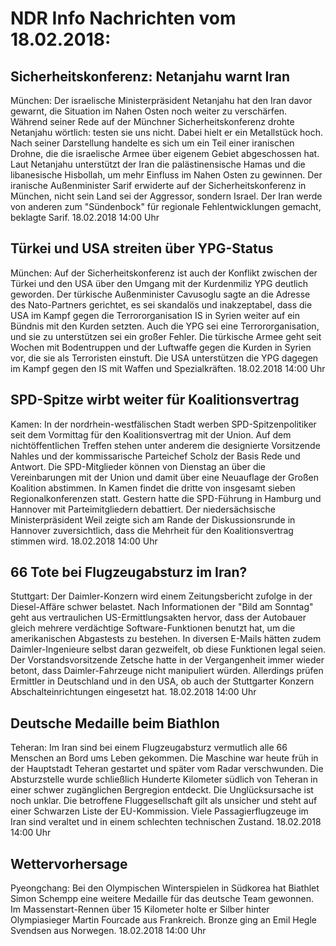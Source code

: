 # NDR Info Nachrichten vom 18.02.2018:


## Sicherheitskonferenz: Netanjahu warnt Iran
München: Der israelische Ministerpräsident Netanjahu hat den Iran davor gewarnt, die Situation im Nahen Osten noch weiter zu verschärfen. Während seiner Rede auf der Münchner Sicherheitskonferenz drohte Netanjahu wörtlich: testen sie uns nicht. Dabei hielt er ein Metallstück hoch. Nach seiner Darstellung handelte es sich um ein Teil einer iranischen Drohne, die die israelische Armee über eigenem Gebiet abgeschossen hat. Laut Netanjahu unterstützt der Iran die palästinensische Hamas und die libanesische Hisbollah, um mehr Einfluss im Nahen Osten zu gewinnen. Der iranische Außenminister Sarif erwiderte auf der Sicherheitskonferenz in München, nicht sein Land sei der Aggressor, sondern Israel. Der Iran werde von anderen zum "Sündenbock" für regionale Fehlentwicklungen gemacht, beklagte Sarif. 18.02.2018 14:00 Uhr 

## Türkei und USA streiten über YPG-Status
München: Auf der Sicherheitskonferenz ist auch der Konflikt zwischen der Türkei und den USA über den Umgang mit der Kurdenmiliz YPG deutlich geworden. Der türkische Außenminister Cavusoglu sagte an die Adresse des Nato-Partners gerichtet, es sei skandalös und inakzeptabel, dass die USA im Kampf gegen die Terrororganisation IS in Syrien weiter auf ein Bündnis mit den Kurden setzten. Auch die YPG sei eine Terrororganisation, und sie zu unterstützen sei ein großer Fehler. Die türkische Armee geht seit Wochen mit Bodentruppen und der Luftwaffe gegen die Kurden in Syrien vor, die sie als Terroristen einstuft. Die USA unterstützen die YPG dagegen im Kampf gegen den IS mit Waffen und Spezialkräften. 18.02.2018 14:00 Uhr 

## SPD-Spitze wirbt weiter für Koalitionsvertrag
Kamen: In der nordrhein-westfälischen Stadt werben SPD-Spitzenpolitiker seit dem Vormittag für den Koalitionsvertrag mit der Union. Auf dem nichtöffentlichen Treffen stehen unter anderem die designierte Vorsitzende Nahles und der kommissarische Parteichef Scholz der Basis Rede und Antwort. Die SPD-Mitglieder können von Dienstag an über die Vereinbarungen mit der Union und damit über eine Neuauflage der Großen Koalition abstimmen. In Kamen findet die dritte von insgesamt sieben Regionalkonferenzen statt. Gestern hatte die SPD-Führung in Hamburg und Hannover mit Parteimitgliedern debattiert. Der niedersächsische Ministerpräsident Weil zeigte sich am Rande der Diskussionsrunde in Hannover zuversichtlich, dass die Mehrheit für den Koalitionsvertrag stimmen wird. 18.02.2018 14:00 Uhr 

## 66 Tote bei Flugzeugabsturz im Iran?
Stuttgart: Der Daimler-Konzern wird einem Zeitungsbericht zufolge in der Diesel-Affäre schwer belastet. Nach Informationen der "Bild am Sonntag" geht aus vertraulichen US-Ermittlungsakten hervor, dass der Autobauer gleich mehrere verdächtige Software-Funktionen benutzt hat, um die amerikanischen Abgastests zu bestehen. In diversen E-Mails hätten zudem Daimler-Ingenieure selbst daran gezweifelt, ob diese Funktionen legal seien. Der Vorstandsvorsitzende Zetsche hatte in der Vergangenheit immer wieder betont, dass Daimler-Fahrzeuge nicht manipuliert würden. Allerdings prüfen Ermittler in Deutschland und in den USA, ob auch der Stuttgarter Konzern Abschalteinrichtungen eingesetzt hat. 18.02.2018 14:00 Uhr 

## Deutsche Medaille beim Biathlon
Teheran: Im Iran sind bei einem Flugzeugabsturz vermutlich alle 66 Menschen an Bord ums Leben gekommen. Die Maschine war heute früh in der Hauptstadt Teheran gestartet und später vom Radar verschwunden. Die Absturzstelle wurde schließlich Hunderte Kilometer südlich von Teheran in einer schwer zugänglichen Bergregion entdeckt. Die Unglücksursache ist noch unklar. Die betroffene Fluggesellschaft gilt als unsicher und steht auf einer Schwarzen Liste der EU-Kommission. Viele Passagierflugzeuge im Iran sind veraltet und in einem schlechten technischen Zustand. 18.02.2018 14:00 Uhr 

## Wettervorhersage
Pyeongchang: Bei den Olympischen Winterspielen in Südkorea hat Biathlet Simon Schempp eine weitere Medaille für das deutsche Team gewonnen. Im Massenstart-Rennen über 15 Kilometer holte er Silber hinter Olympiasieger Martin Fourcade aus Frankreich. Bronze ging an Emil Hegle Svendsen aus Norwegen. 18.02.2018 14:00 Uhr 
